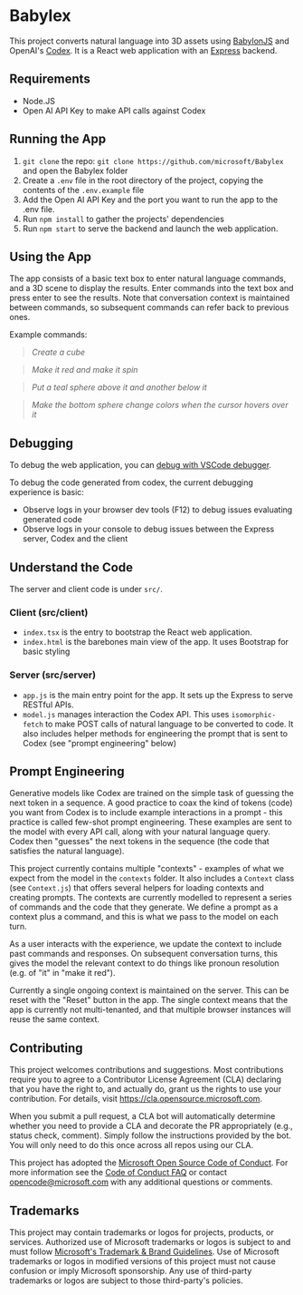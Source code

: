 # Babylex

This project converts natural language into 3D assets using [BabylonJS](https://www.babylonjs.com/) and OpenAI's [Codex](https://openai.com/blog/openai-codex/). It is a React web application with an [Express](https://expressjs.com/) backend.

## Requirements

- Node.JS
- Open AI API Key to make API calls against Codex

## Running the App

1. `git clone` the repo: `git clone https://github.com/microsoft/Babylex` and open the Babylex folder
2. Create a `.env` file in the root directory of the project, copying the contents of the `.env.example` file
3. Add the Open AI API Key and the port you want to run the app to the .env file.
4. Run `npm install` to gather the projects' dependencies
5. Run `npm start` to serve the backend and launch the web application.

## Using the App

The app consists of a basic text box to enter natural language commands, and a 3D scene to display the results. Enter commands into the text box and press enter to see the results. Note that conversation context is maintained between commands, so subsequent commands can refer back to previous ones.

Example commands:

  > _Create a cube_

  > _Make it red and make it spin_

  >_Put a teal sphere above it and another below it_

  > _Make the bottom sphere change colors when the cursor hovers over it_

## Debugging
To debug the web application, you can [debug with VSCode debugger](https://code.visualstudio.com/Docs/editor/debugging).

To debug the code generated from codex, the current debugging experience is basic:
 - Observe logs in your browser dev tools (F12) to debug issues evaluating generated code
 - Observe logs in your console to debug issues between the Express server, Codex and the client

## Understand the Code
The server and client code is under `src/`.
### Client (src/client)
- `index.tsx` is the entry to bootstrap the React web application.
- `index.html` is the barebones main view of the app. It uses Bootstrap for basic styling

### Server (src/server)
- `app.js` is the main entry point for the app. It sets up the Express to serve RESTful APIs.
- `model.js` manages interaction the Codex API. This uses `isomorphic-fetch` to make POST calls of natural language to be converted to code. It also includes helper methods for engineering the prompt that is sent to Codex (see "prompt engineering" below)

## Prompt Engineering

Generative models like Codex are trained on the simple task of guessing the next token in a sequence. A good practice to coax the kind of tokens (code) you want from Codex is to include example interactions in a prompt - this practice is called few-shot prompt engineering. These examples are sent to the model with every API call, along with your natural language query. Codex then "guesses" the next tokens in the sequence (the code that satisfies the natural language).

This project currently contains multiple "contexts" - examples of what we expect from the model in the `contexts` folder. It also includes a `Context` class (see `Context.js`) that offers several helpers for loading contexts and creating prompts. The contexts are currently modelled to represent a series of commands and the code that they generate. We define a prompt as a context plus a command, and this is what we pass to the model on each turn.

As a user interacts with the experience, we update the context to include past commands and responses. On subsequent conversation turns, this gives the model the relevant context to do things like pronoun resolution (e.g. of "it" in "make it red").

Currently a single ongoing context is maintained on the server. This can be reset with the "Reset" button in the app. The single context means that the app is currently not multi-tenanted, and that multiple browser instances will reuse the same context.

## Contributing

This project welcomes contributions and suggestions.  Most contributions require you to agree to a
Contributor License Agreement (CLA) declaring that you have the right to, and actually do, grant us
the rights to use your contribution. For details, visit https://cla.opensource.microsoft.com.

When you submit a pull request, a CLA bot will automatically determine whether you need to provide
a CLA and decorate the PR appropriately (e.g., status check, comment). Simply follow the instructions
provided by the bot. You will only need to do this once across all repos using our CLA.

This project has adopted the [Microsoft Open Source Code of Conduct](https://opensource.microsoft.com/codeofconduct/).
For more information see the [Code of Conduct FAQ](https://opensource.microsoft.com/codeofconduct/faq/) or
contact [opencode@microsoft.com](mailto:opencode@microsoft.com) with any additional questions or comments.

## Trademarks

This project may contain trademarks or logos for projects, products, or services. Authorized use of Microsoft
trademarks or logos is subject to and must follow
[Microsoft's Trademark & Brand Guidelines](https://www.microsoft.com/en-us/legal/intellectualproperty/trademarks/usage/general).
Use of Microsoft trademarks or logos in modified versions of this project must not cause confusion or imply Microsoft sponsorship.
Any use of third-party trademarks or logos are subject to those third-party's policies.
